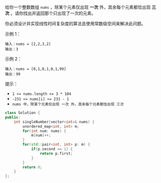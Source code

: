 给你一个整数数组 `nums` ，除某个元素仅出现 **一次** 外，其余每个元素都恰出现 **三次** 。请你找出并返回那个只出现了一次的元素。

你必须设计并实现线性时间复杂度的算法且使用常数级空间来解决此问题。

 

示例 1：

    输入：nums = [2,2,3,2]
    输出：3

示例 2：

    输入：nums = [0,1,0,1,0,1,99]
    输出：99
 

提示：

- `1 <= nums.length <= 3 * 104`
- `-231 <= nums[i] <= 231 - 1`
- `nums 中，除某个元素仅出现 一次 外，其余每个元素都恰出现 三次`

```cpp
class Solution {
public:
    int singleNumber(vector<int>& nums) {
        unordered_map<int, int> m;
        for(int num: nums) {
            m[num]++;
        }
        for(std::pair<int, int> p: m) {
            if(p.second == 1) {
                return p.first;
            }
        }
        return 0;
    }
};
```
